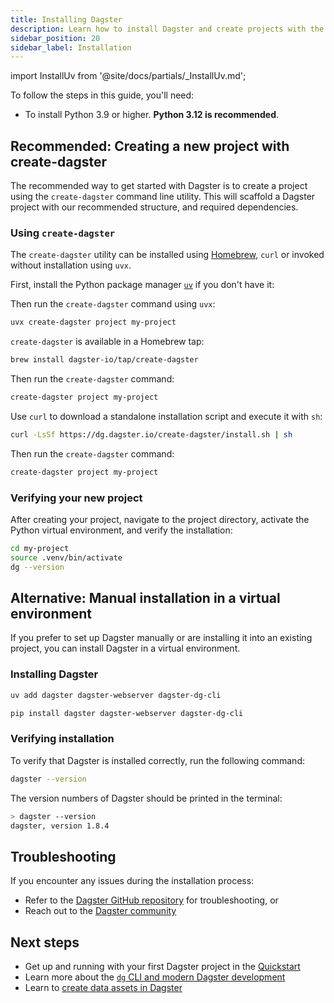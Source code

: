 ```yaml
---
title: Installing Dagster
description: Learn how to install Dagster and create projects with the new dg CLI.
sidebar_position: 20
sidebar_label: Installation
---
```


import InstallUv from '@site/docs/partials/\_InstallUv.md';

To follow the steps in this guide, you'll need:

- To install Python 3.9 or higher. **Python 3.12 is recommended**.

## Recommended: Creating a new project with create-dagster

The recommended way to get started with Dagster is to create a project using the `create-dagster` command line utility. This will scaffold a Dagster project with our recommended structure, and required dependencies.

### Using `create-dagster`

The `create-dagster` utility can be installed using [Homebrew](https://brew.sh/), `curl` or invoked without installation using `uvx`.

<Tabs>
<TabItem value="uvx" label="uvx (Recommended)">

First, install the Python package manager [`uv`](https://docs.astral.sh/uv/) if you don't have it:

<InstallUv />

Then run the `create-dagster` command using `uvx`:

```bash
uvx create-dagster project my-project
```

</TabItem>

<TabItem value="brew" label="Homebrew">

`create-dagster` is available in a Homebrew tap:

```bash
brew install dagster-io/tap/create-dagster
```

Then run the `create-dagster` command:

```bash
create-dagster project my-project
```

</TabItem>

<TabItem value="curl" label="curl">

Use `curl` to download a standalone installation script and execute it with `sh`:

```bash
curl -LsSf https://dg.dagster.io/create-dagster/install.sh | sh
```

Then run the `create-dagster` command:

```bash
create-dagster project my-project
```

</TabItem>

</Tabs>

### Verifying your new project

After creating your project, navigate to the project directory, activate the Python virtual environment, and verify the installation:

```bash
cd my-project
source .venv/bin/activate
dg --version
```

## Alternative: Manual installation in a virtual environment

If you prefer to set up Dagster manually or are installing it into an existing project, you can install Dagster in a virtual environment.

### Installing Dagster

<Tabs>
<TabItem value="uv" label="uv">

```bash
uv add dagster dagster-webserver dagster-dg-cli
```

</TabItem>

<TabItem value="pip" label="pip">

```bash
pip install dagster dagster-webserver dagster-dg-cli
```

</TabItem>
</Tabs>

### Verifying installation

To verify that Dagster is installed correctly, run the following command:

```bash
dagster --version
```

The version numbers of Dagster should be printed in the terminal:

```bash
> dagster --version
dagster, version 1.8.4
```

## Troubleshooting

If you encounter any issues during the installation process:

- Refer to the [Dagster GitHub repository](https://github.com/dagster-io/dagster) for troubleshooting, or
- Reach out to the [Dagster community](/about/community)

## Next steps

- Get up and running with your first Dagster project in the [Quickstart](/getting-started/quickstart)
- Learn more about the [`dg` CLI and modern Dagster development](/guides/labs/dg)
- Learn to [create data assets in Dagster](/guides/build/assets/defining-assets)
